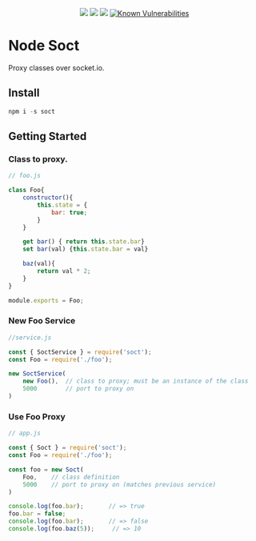 <div align="center"><p>

<a href="https://github.com/jhenson29/node-soct/blob/master/LICENSE">
<img src="https://img.shields.io/badge/license-MIT-brightgreen.svg"/></a>

<a href="https://travis-ci.org/jhenson29/node-soct">
<img src="https://travis-ci.org/jhenson29/node-soct.svg?branch=master"/></a>

<a href="https://coveralls.io/github/jhenson29/node-soct?branch=master">
<img src="https://coveralls.io/repos/github/jhenson29/node-soct/badge.svg?branch=master"/></a>

<a href="https://snyk.io/test/github/jhenson29/node-soct?targetFile=package.json">
<img src="https://snyk.io/test/github/jhenson29/node-soct/badge.svg?targetFile=package.json" alt="Known Vulnerabilities" data-canonical-src="https://snyk.io/test/github/jhenson29/node-soct?targetFile=package.json" style="max-width:100%;"></a>
</p></div>

# Node Soct

Proxy classes over socket.io.

## Install

```javascript
npm i -s soct
```

## Getting Started
### Class to proxy.
```javascript
// foo.js

class Foo{
    constructor(){
        this.state = {
            bar: true;
        }
    }

    get bar() { return this.state.bar}
    set bar(val) {this.state.bar = val}

    baz(val){
        return val * 2;
    }
}

module.exports = Foo;
```

### New Foo Service
```javascript
//service.js

const { SoctService } = require('soct');
const Foo = require('./foo');

new SoctService(
    new Foo(),  // class to proxy; must be an instance of the class
    5000        // port to proxy on
)
```

### Use Foo Proxy
```javascript
// app.js

const { Soct } = require('soct');
const Foo = require('./foo');

const foo = new Soct(
    Foo,    // class definition
    5000    // port to proxy on (matches previous service)
)

console.log(foo.bar);       // => true
foo.bar = false;
console.log(foo.bar);       // => false
console.log(foo.baz(5));     // => 10

```
